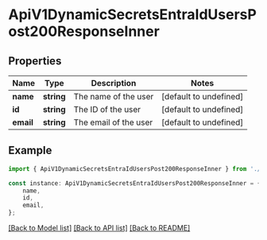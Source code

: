 # ApiV1DynamicSecretsEntraIdUsersPost200ResponseInner


## Properties

Name | Type | Description | Notes
------------ | ------------- | ------------- | -------------
**name** | **string** | The name of the user | [default to undefined]
**id** | **string** | The ID of the user | [default to undefined]
**email** | **string** | The email of the user | [default to undefined]

## Example

```typescript
import { ApiV1DynamicSecretsEntraIdUsersPost200ResponseInner } from './api';

const instance: ApiV1DynamicSecretsEntraIdUsersPost200ResponseInner = {
    name,
    id,
    email,
};
```

[[Back to Model list]](../README.md#documentation-for-models) [[Back to API list]](../README.md#documentation-for-api-endpoints) [[Back to README]](../README.md)
